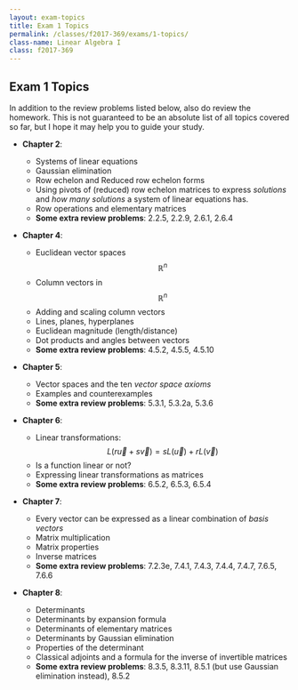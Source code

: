 ```yaml
---
layout: exam-topics
title: Exam 1 Topics
permalink: /classes/f2017-369/exams/1-topics/
class-name: Linear Algebra I
class: f2017-369
---
```


## Exam 1 Topics

In addition to the review problems listed below, also do review the homework.
This is not guaranteed to be an absolute list of all topics covered so far, but
I hope it may help you to guide your study.

+   **Chapter 2**:
    +   Systems of linear equations
    +   Gaussian elimination
    +   Row echelon and Reduced row echelon forms
    +   Using pivots of (reduced) row echelon matrices to express *solutions*
        and *how many solutions* a system of linear equations has.
    +   Row operations and elementary matrices
    +   **Some extra review problems**: 2.2.5, 2.2.9, 2.6.1, 2.6.4
    
+   **Chapter 4**:
    +   Euclidean vector spaces $$\mathbb R^n$$
    +   Column vectors in $$\mathbb R^n$$
    +   Adding and scaling column vectors
    +   Lines, planes, hyperplanes
    +   Euclidean magnitude (length/distance)
    +   Dot products and angles between vectors
    +   **Some extra review problems**: 4.5.2, 4.5.5, 4.5.10

+   **Chapter 5**:
    +   Vector spaces and the ten *vector space axioms*
    +   Examples and counterexamples
    +   **Some extra review problems**: 5.3.1, 5.3.2a, 5.3.6

+   **Chapter 6**:
    +   Linear transformations: $$L(r\vec u + s\vec v) = sL(\vec u) + rL(\vec v)$$
    +   Is a function linear or not?
    +   Expressing linear transformations as matrices
    +   **Some extra review problems**: 6.5.2, 6.5.3, 6.5.4

+   **Chapter 7**:
    +   Every vector can be expressed as a linear combination of *basis vectors*
    +   Matrix multiplication
    +   Matrix properties
    +   Inverse matrices
    +   **Some extra review problems**: 7.2.3e, 7.4.1, 7.4.3, 7.4.4, 7.4.7, 7.6.5, 7.6.6

+   **Chapter 8**:
    +   Determinants
    +   Determinants by expansion formula
    +   Determinants of elementary matrices
    +   Determinants by Gaussian elimination
    +   Properties of the determinant
    +   Classical adjoints and a formula for the inverse of invertible matrices
    +   **Some extra review problems**: 8.3.5, 8.3.11, 8.5.1 (but use Gaussian
        elimination instead), 8.5.2
